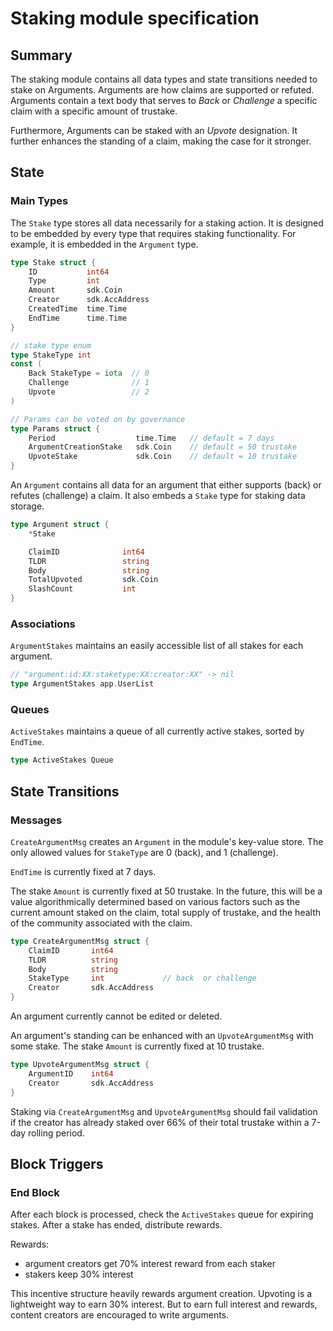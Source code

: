 # Staking module specification

## Summary

The staking module contains all data types and state transitions needed to stake on Arguments. Arguments are how claims are supported or refuted. Arguments contain a text body that serves to *Back* or *Challenge* a specific claim with a specific amount of trustake.

Furthermore, Arguments can be staked with an *Upvote* designation. It further enhances the standing of a claim, making the case for it stronger.

## State

### Main Types

The `Stake` type stores all data necessarily for a staking action. It is designed to be embedded by every type that requires staking functionality. For example, it is embedded in the `Argument` type.

```go
type Stake struct {
    ID           int64
    Type         int
    Amount       sdk.Coin
    Creator      sdk.AccAddress
    CreatedTime  time.Time
    EndTime      time.Time
}

// stake type enum
type StakeType int
const (
    Back StakeType = iota  // 0
    Challenge              // 1
    Upvote                 // 2
)

// Params can be voted on by governance
type Params struct {
    Period                  time.Time   // default = 7 days
    ArgumentCreationStake   sdk.Coin    // default = 50 trustake
    UpvoteStake             sdk.Coin    // default = 10 trustake
}
```

An `Argument` contains all data for an argument that either supports (back) or refutes (challenge) a claim. It also embeds a `Stake` type for staking data storage.

```go
type Argument struct {
    *Stake

    ClaimID              int64
    TLDR                 string
    Body                 string
    TotalUpvoted         sdk.Coin
    SlashCount           int
}
```

### Associations

`ArgumentStakes` maintains an easily accessible list of all stakes for each argument.

```go
// "argument:id:XX:staketype:XX:creator:XX" -> nil
type ArgumentStakes app.UserList
```

### Queues

`ActiveStakes` maintains a queue of all currently active stakes, sorted by `EndTime`.

```go
type ActiveStakes Queue
```

## State Transitions
### Messages

`CreateArgumentMsg` creates an `Argument` in the module's key-value store. The only allowed values for `StakeType` are 0 (back), and 1 (challenge). 

`EndTime` is currently fixed at 7 days. 

The stake `Amount` is currently fixed at 50 trustake. In the future, this will be a value algorithmically determined based on various factors such as the current amount staked on the claim, total supply of trustake, and the health of the community associated with the claim.

```go
type CreateArgumentMsg struct {
    ClaimID       int64
    TLDR          string
    Body          string
    StakeType     int             // back  or challenge
    Creator       sdk.AccAddress
}
```

An argument currently cannot be edited or deleted.

An argument's standing can be enhanced with an `UpvoteArgumentMsg` with some stake. The stake `Amount` is currently fixed at 10 trustake.

```go
type UpvoteArgumentMsg struct {
    ArgumentID    int64
    Creator       sdk.AccAddress
}
```

Staking via `CreateArgumentMsg` and `UpvoteArgumentMsg` should fail validation if the creator has already staked over 66% of their total trustake within a 7-day rolling period. 

## Block Triggers

### End Block

After each block is processed, check the `ActiveStakes` queue for expiring stakes. After a stake has ended, distribute rewards.

Rewards:
* argument creators get 70% interest reward from each staker
* stakers keep 30% interest

This incentive structure heavily rewards argument creation. Upvoting is a lightweight way to earn 30% interest. But to earn full interest and rewards, content creators are encouraged to write arguments.

